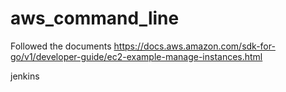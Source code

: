 # aws_command_line

Followed the documents
https://docs.aws.amazon.com/sdk-for-go/v1/developer-guide/ec2-example-manage-instances.html

jenkins
